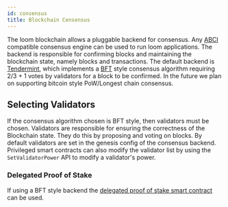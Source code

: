 ```yaml
---
id: consensus
title: Blockchain Censensus
---
```

The loom blockchain allows a pluggable backend for consensus. Any [ABCI](https://github.com/tendermint/abci) compatible consensus engine can be used to run loom applications. The backend is responsible for confirming blocks and maintaining the blockchain state, namely blocks and transactions. The default backend is [Tendermint](https://tendermint.com/), which implements a [BFT](https://en.wikipedia.org/wiki/Byzantine_fault_tolerance) style consensus algorithm requiring 2/3 + 1 votes by validators for a block to be confirmed. In the future we plan on supporting bitcoin style PoW/Longest chain consensus.

## Selecting Validators

If the consensus algorithm chosen is BFT style, then validators must be chosen. Validators are responsible for ensuring the correctness of the Blockchain state. They do this by proposing and voting on blocks. By default validators are set in the genesis config of the consensus backend. Privileged smart contracts can also modify the validator list by using the `SetValidatorPower` API to modify a validator's power.

### Delegated Proof of Stake

If using a BFT style backend the [delegated proof of stake smart contract](delegated-proof-of-stake.html) can be used.
